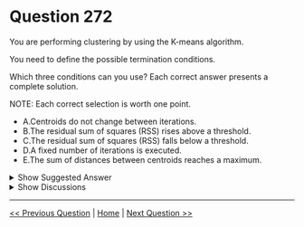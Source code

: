 # Question 272

You are performing clustering by using the K-means algorithm.

You need to define the possible termination conditions.

Which three conditions can you use? Each correct answer presents a complete solution.

NOTE: Each correct selection is worth one point.

* A.Centroids do not change between iterations.
* B.The residual sum of squares (RSS) rises above a threshold.
* C.The residual sum of squares (RSS) falls below a threshold.
* D.A fixed number of iterations is executed.
* E.The sum of distances between centroids reaches a maximum.

<details>
  <summary>Show Suggested Answer</summary>

  <strong>ACD</strong><br>

</details>

<details>
  <summary>Show Discussions</summary>

<blockquote><p><strong>nikhilmehra</strong> <code>(Tue 15 Aug 2023 20:21)</code> - <em>Upvotes: 7</em></p><p>Correct Answer</p></blockquote>
<blockquote><p><strong>nikhilmehra</strong> <code>(Tue 15 Aug 2023 20:21)</code> - <em>Upvotes: 5</em></p><p>AD: The algorithm terminates when the centroids stabilize or when a specified number of iterations are completed.
C: A measure of how well the centroids represent the members of their clusters is the residual sum of squares or RSS, the squared distance of each vector from its centroid summed over all vectors. RSS is the objective function and our goal is to minimize it.
References:
https://docs.microsoft.com/en-us/azure/machine-learning/studio-module-reference/k-means-clustering https://nlp.stanford.edu/IR-book/html/htmledition/k-means-1.html</p></blockquote>
<blockquote><p><strong>ranjsi01</strong> <code>(Fri 19 Jul 2024 14:52)</code> - <em>Upvotes: 2</em></p><p>correct.

AD: The algorithm terminates when the centroids stabilize or when a specified number of iterations are completed.
C: A measure of how well the centroids represent the members of their clusters is the residual sum of squares or RSS, the squared distance of each vector from its centroid summed over all vectors. RSS is the objective function and our goal is to minimize it.</p></blockquote>
<blockquote><p><strong>J_AR</strong> <code>(Mon 01 Jul 2024 14:04)</code> - <em>Upvotes: 1</em></p><p>Link is outdated.</p></blockquote>
<blockquote><p><strong>dija123</strong> <code>(Fri 14 Jun 2024 10:51)</code> - <em>Upvotes: 1</em></p><p>Answer : ACD</p></blockquote>
<blockquote><p><strong>zoo1997</strong> <code>(Sat 18 May 2024 21:57)</code> - <em>Upvotes: 1</em></p><p>Is this still being tested, as it is part of the ML Studio Classic.</p></blockquote>

</details>

---

[<< Previous Question](question_271.md) | [Home](/index.md) | [Next Question >>](question_273.md)
